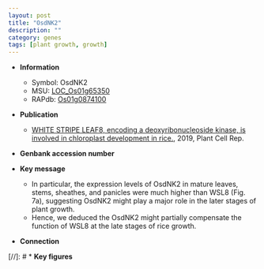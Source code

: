 ```yaml
---
layout: post
title: "OsdNK2"
description: ""
category: genes
tags: [plant growth, growth]
---
```


* **Information**  
    + Symbol: OsdNK2  
    + MSU: [LOC_Os01g65350](http://rice.plantbiology.msu.edu/cgi-bin/ORF_infopage.cgi?orf=LOC_Os01g65350)  
    + RAPdb: [Os01g0874100](http://rapdb.dna.affrc.go.jp/viewer/gbrowse_details/irgsp1?name=Os01g0874100)  

* **Publication**  
    + [WHITE STRIPE LEAF8, encoding a deoxyribonucleoside kinase, is involved in chloroplast development in rice.](http://www.ncbi.nlm.nih.gov/pubmed?term=WHITE+STRIPE+LEAF8,+encoding+a+deoxyribonucleoside+kinase,+is+involved+in+chloroplast+development+in+rice.%5BTitle%5D), 2019, Plant Cell Rep.

* **Genbank accession number**  

* **Key message**  
    + In particular, the expression levels of OsdNK2 in mature leaves, stems, sheathes, and panicles were much higher than WSL8 (Fig. 7a), suggesting OsdNK2 might play a major role in the later stages of plant growth.
    + Hence, we deduced the OsdNK2 might partially compensate the function of WSL8 at the late stages of rice growth.

* **Connection**  

[//]: # * **Key figures**  


